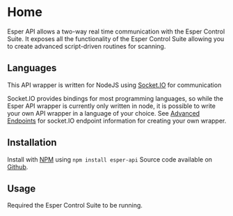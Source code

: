 # Home

Esper API allows a two-way real time communication with the Esper Control Suite. It exposes all the functionality of the Esper Control Suite allowing you to create advanced script-driven routines for scanning.

## Languages
This API wrapper is written for NodeJS using [Socket.IO](http://socket.io) for communication

Socket.IO provides bindings for most programming languages, so while the Esper API wrapper is currently only written in node, it is possible to write your own API wrapper in a language of your choice. See [Advanced Endpoints](92-usingOtherLanguages.md) for socket.IO endpoint information for creating your own wrapper.


## Installation
Install with [NPM]('http://npmjs.com/esper-api') using `npm install esper-api` 
Source code available on [Github](https://github.com/esperhq/esper-api).


## Usage

Required the Esper Control Suite to be running. 

